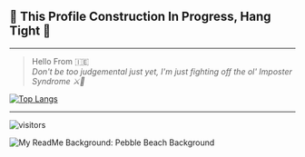 ## 🚧 This Profile Construction In Progress, Hang Tight 🚧
---

> Hello From 🇮🇪  
> *Don't be too judgemental just yet, I'm just fighting off the ol' Imposter Syndrome ⚔️🤣* 


[![Top Langs](https://github-readme-stats.vercel.app/api/top-langs/?username=Stephen2697&layout=compact)](https://github.com/anuraghazra/github-readme-stats)

---
![visitors](https://visitor-badge.glitch.me/badge?page_id=Stephen2697)

![My ReadMe Background: Pebble Beach Background](https://github.com/Stephen2697/Stephen2697/blob/main/PebbleBeachPanoramic.png)
